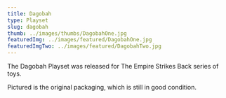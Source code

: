 ```yaml
---
title: Dagobah
type: Playset
slug: dagobah
thumb: ../images/thumbs/DagobahOne.jpg
featuredImg: ../images/featured/DagobahOne.jpg
featuredImgTwo: ../images/featured/DagobahTwo.jpg
---
```


The Dagobah Playset was released for The Empire Strikes Back series of toys.

Pictured is the original packaging, which is still in good condition.

